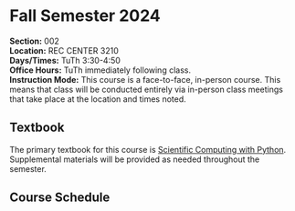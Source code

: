 # Fall Semester 2024

**Section:** 002 <br>
**Location:** REC CENTER 3210 <br>
**Days/Times:** TuTh 3:30-4:50 <br>
**Office Hours:** TuTh immediately following class.<br>
**Instruction Mode:** This course is a face-to-face, in-person course. This means that class will be conducted entirely via in-person class meetings that take place at the location and times noted. <br>

## Textbook

The primary textbook for this course is [Scientific Computing with Python](https://learning.oreilly.com/library/view/software-engineering-at/9781492082781/). Supplemental materials will be provided as needed throughout the semester.

## Course Schedule






